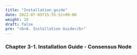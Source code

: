 ```yaml
---
title: "Installation_guide"
date: 2022-07-05T15:55:51+09:00
weight: 10
draft: false
pre: "<b>A. Installation Guide</b>"
---
```


### Chapter 3-1. Installation Guide - Consensus Node

